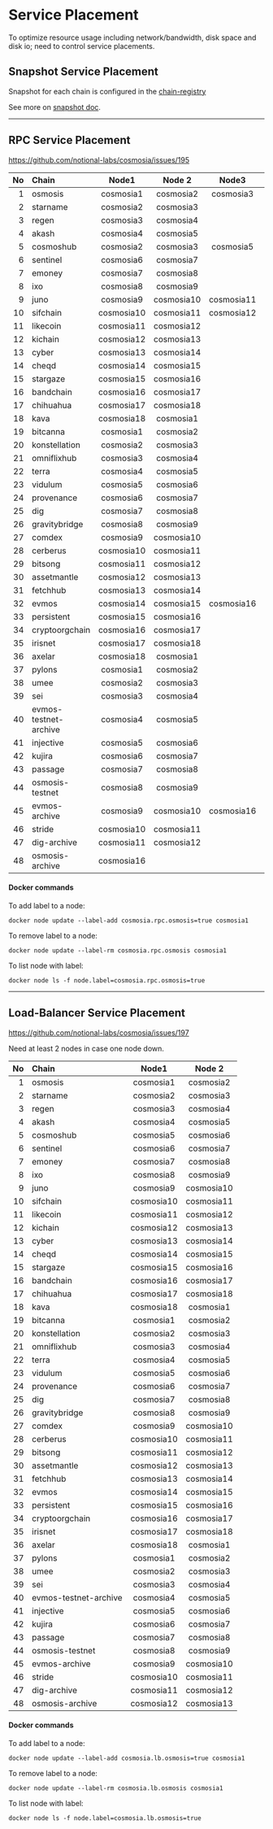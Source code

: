 # Service Placement

To optimize resource usage including network/bandwidth, disk space and disk io; need to control service placements.


## Snapshot Service Placement

Snapshot for each chain is configured in the [chain-registry](../data/chain_registry.ini)

See more on [snapshot doc](snapshot.md).

---
## RPC Service Placement

https://github.com/notional-labs/cosmosia/issues/195

| No | Chain                 | Node1       | Node 2      | Node3       | Node 4      | Node 5      |
|---:|:----------------------|:-----------:|:-----------:|:-----------:|:-----------:|:-----------:|
| 1  | osmosis               | cosmosia1   | cosmosia2   | cosmosia3   | cosmosia4   | cosmosia5   |
| 2  | starname              | cosmosia2   | cosmosia3   |             |             |             |
| 3  | regen                 | cosmosia3   | cosmosia4   |             |             |             |
| 4  | akash                 | cosmosia4   | cosmosia5   |             |             |             |
| 5  | cosmoshub             | cosmosia2   | cosmosia3   | cosmosia5   |             |             |
| 6  | sentinel              | cosmosia6   | cosmosia7   |             |             |             |
| 7  | emoney                | cosmosia7   | cosmosia8   |             |             |             |
| 8  | ixo                   | cosmosia8   | cosmosia9   |             |             |             |
| 9  | juno                  | cosmosia9   | cosmosia10  | cosmosia11  | cosmosia12  | cosmosia13  |
| 10 | sifchain              | cosmosia10  | cosmosia11  | cosmosia12  | cosmosia13  | cosmosia14  |
| 11 | likecoin              | cosmosia11  | cosmosia12  |             |             |             |
| 12 | kichain               | cosmosia12  | cosmosia13  |             |             |             |
| 13 | cyber                 | cosmosia13  | cosmosia14  |             |             |             |
| 14 | cheqd                 | cosmosia14  | cosmosia15  |             |             |             |
| 15 | stargaze              | cosmosia15  | cosmosia16  |             |             |             |
| 16 | bandchain             | cosmosia16  | cosmosia17  |             |             |             |
| 17 | chihuahua             | cosmosia17  | cosmosia18  |             |             |             |
| 18 | kava                  | cosmosia18  | cosmosia1   |             |             |             |
| 19 | bitcanna              | cosmosia1   | cosmosia2   |             |             |             |
| 20 | konstellation         | cosmosia2   | cosmosia3   |             |             |             |
| 21 | omniflixhub           | cosmosia3   | cosmosia4   |             |             |             |
| 22 | terra                 | cosmosia4   | cosmosia5   |             |             |             |
| 23 | vidulum               | cosmosia5   | cosmosia6   |             |             |             |
| 24 | provenance            | cosmosia6   | cosmosia7   |             |             |             |
| 25 | dig                   | cosmosia7   | cosmosia8   |             |             |             |
| 26 | gravitybridge         | cosmosia8   | cosmosia9   |             |             |             |
| 27 | comdex                | cosmosia9   | cosmosia10  |             |             |             |
| 28 | cerberus              | cosmosia10  | cosmosia11  |             |             |             |
| 29 | bitsong               | cosmosia11  | cosmosia12  |             |             |             |
| 30 | assetmantle           | cosmosia12  | cosmosia13  |             |             |             |
| 31 | fetchhub              | cosmosia13  | cosmosia14  |             |             |             |
| 32 | evmos                 | cosmosia14  | cosmosia15  | cosmosia16  | cosmosia17  | cosmosia18  |
| 33 | persistent            | cosmosia15  | cosmosia16  |             |             |             |
| 34 | cryptoorgchain        | cosmosia16  | cosmosia17  |             |             |             |
| 35 | irisnet               | cosmosia17  | cosmosia18  |             |             |             |
| 36 | axelar                | cosmosia18  | cosmosia1   |             |             |             |
| 37 | pylons                | cosmosia1   | cosmosia2   |             |             |             |
| 38 | umee                  | cosmosia2   | cosmosia3   |             |             |             |
| 39 | sei                   | cosmosia3   | cosmosia4   |             |             |             |
| 40 | evmos-testnet-archive | cosmosia4   | cosmosia5   |             |             |             |
| 41 | injective             | cosmosia5   | cosmosia6   |             |             |             |
| 42 | kujira                | cosmosia6   | cosmosia7   |             |             |             |
| 43 | passage               | cosmosia7   | cosmosia8   |             |             |             |
| 44 | osmosis-testnet       | cosmosia8   | cosmosia9   |             |             |             |
| 45 | evmos-archive         | cosmosia9   | cosmosia10  | cosmosia16  | cosmosia17  | cosmosia18  |
| 46 | stride                | cosmosia10  | cosmosia11  |             |             |             |
| 47 | dig-archive           | cosmosia11  | cosmosia12  |             |             |             |
| 48 | osmosis-archive       | cosmosia16  |             |             |             |             |


#### Docker commands

To add label to a node:
```console
docker node update --label-add cosmosia.rpc.osmosis=true cosmosia1
```

To remove label to a node:
```console
docker node update --label-rm cosmosia.rpc.osmosis cosmosia1
```

To list node with label:
```console
docker node ls -f node.label=cosmosia.rpc.osmosis=true
```

---
## Load-Balancer Service Placement

https://github.com/notional-labs/cosmosia/issues/197

Need at least 2 nodes in case one node down.

| No | Chain                 | Node1       | Node 2      |
|---:|:----------------------|:-----------:|:-----------:|
| 1  | osmosis               | cosmosia1   | cosmosia2   | 
| 2  | starname              | cosmosia2   | cosmosia3   |
| 3  | regen                 | cosmosia3   | cosmosia4   |
| 4  | akash                 | cosmosia4   | cosmosia5   |
| 5  | cosmoshub             | cosmosia5   | cosmosia6   |
| 6  | sentinel              | cosmosia6   | cosmosia7   |
| 7  | emoney                | cosmosia7   | cosmosia8   |
| 8  | ixo                   | cosmosia8   | cosmosia9   |
| 9  | juno                  | cosmosia9   | cosmosia10  |
| 10 | sifchain              | cosmosia10  | cosmosia11  |
| 11 | likecoin              | cosmosia11  | cosmosia12  |
| 12 | kichain               | cosmosia12  | cosmosia13  |
| 13 | cyber                 | cosmosia13  | cosmosia14  |
| 14 | cheqd                 | cosmosia14  | cosmosia15  |
| 15 | stargaze              | cosmosia15  | cosmosia16  |
| 16 | bandchain             | cosmosia16  | cosmosia17  |
| 17 | chihuahua             | cosmosia17  | cosmosia18  |
| 18 | kava                  | cosmosia18  | cosmosia1   |
| 19 | bitcanna              | cosmosia1   | cosmosia2   |
| 20 | konstellation         | cosmosia2   | cosmosia3   |
| 21 | omniflixhub           | cosmosia3   | cosmosia4   |
| 22 | terra                 | cosmosia4   | cosmosia5   |
| 23 | vidulum               | cosmosia5   | cosmosia6   |
| 24 | provenance            | cosmosia6   | cosmosia7   |
| 25 | dig                   | cosmosia7   | cosmosia8   |
| 26 | gravitybridge         | cosmosia8   | cosmosia9   |  
| 27 | comdex                | cosmosia9   | cosmosia10  |
| 28 | cerberus              | cosmosia10  | cosmosia11  |
| 29 | bitsong               | cosmosia11  | cosmosia12  |
| 30 | assetmantle           | cosmosia12  | cosmosia13  | 
| 31 | fetchhub              | cosmosia13  | cosmosia14  |
| 32 | evmos                 | cosmosia14  | cosmosia15  | 
| 33 | persistent            | cosmosia15  | cosmosia16  |
| 34 | cryptoorgchain        | cosmosia16  | cosmosia17  |
| 35 | irisnet               | cosmosia17  | cosmosia18  |
| 36 | axelar                | cosmosia18  | cosmosia1   |
| 37 | pylons                | cosmosia1   | cosmosia2   |
| 38 | umee                  | cosmosia2   | cosmosia3   |
| 39 | sei                   | cosmosia3   | cosmosia4   |
| 40 | evmos-testnet-archive | cosmosia4   | cosmosia5   |
| 41 | injective             | cosmosia5   | cosmosia6   |
| 42 | kujira                | cosmosia6   | cosmosia7   |
| 43 | passage               | cosmosia7   | cosmosia8   |
| 44 | osmosis-testnet       | cosmosia8   | cosmosia9   |
| 45 | evmos-archive         | cosmosia9   | cosmosia10  |
| 46 | stride                | cosmosia10  | cosmosia11  |
| 47 | dig-archive           | cosmosia11  | cosmosia12  |
| 48 | osmosis-archive       | cosmosia12  | cosmosia13  |


#### Docker commands

To add label to a node:
```console
docker node update --label-add cosmosia.lb.osmosis=true cosmosia1
```

To remove label to a node:
```console
docker node update --label-rm cosmosia.lb.osmosis cosmosia1
```

To list node with label:
```console
docker node ls -f node.label=cosmosia.lb.osmosis=true
```
